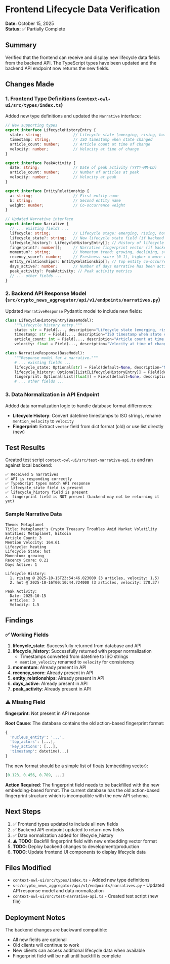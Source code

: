 # Frontend Lifecycle Data Verification

**Date:** October 15, 2025  
**Status:** ✅ Partially Complete

## Summary

Verified that the frontend can receive and display new lifecycle data fields from the backend API. The TypeScript types have been updated and the backend API endpoint now returns the new fields.

## Changes Made

### 1. Frontend Type Definitions (`context-owl-ui/src/types/index.ts`)

Added new type definitions and updated the `Narrative` interface:

```typescript
// New supporting types
export interface LifecycleHistoryEntry {
  state: string;              // Lifecycle state (emerging, rising, hot, cooling, dormant)
  timestamp: string;          // ISO timestamp when state changed
  article_count: number;      // Article count at time of change
  velocity: number;           // Velocity at time of change
}

export interface PeakActivity {
  date: string;               // Date of peak activity (YYYY-MM-DD)
  article_count: number;      // Number of articles at peak
  velocity: number;           // Velocity at peak
}

export interface EntityRelationship {
  a: string;                  // First entity name
  b: string;                  // Second entity name
  weight: number;             // Co-occurrence weight
}

// Updated Narrative interface
export interface Narrative {
  // ... existing fields ...
  lifecycle: string;          // Lifecycle stage: emerging, rising, hot, cooling, dormant
  lifecycle_state?: string;   // New lifecycle state field (if backend returns it)
  lifecycle_history?: LifecycleHistoryEntry[]; // History of lifecycle transitions
  fingerprint?: number[];     // Narrative fingerprint vector (if backend returns it)
  momentum?: string;          // Momentum trend: growing, declining, stable, unknown
  recency_score?: number;     // Freshness score (0-1), higher = more recent
  entity_relationships?: EntityRelationship[]; // Top entity co-occurrence pairs
  days_active?: number;       // Number of days narrative has been active
  peak_activity?: PeakActivity; // Peak activity metrics
  // ... other fields ...
}
```

### 2. Backend API Response Model (`src/crypto_news_aggregator/api/v1/endpoints/narratives.py`)

Updated `NarrativeResponse` Pydantic model to include new fields:

```python
class LifecycleHistoryEntry(BaseModel):
    """Lifecycle history entry."""
    state: str = Field(..., description="Lifecycle state (emerging, rising, hot, cooling, dormant)")
    timestamp: str = Field(..., description="ISO timestamp when state changed")
    article_count: int = Field(..., description="Article count at time of change")
    velocity: float = Field(..., description="Velocity at time of change")

class NarrativeResponse(BaseModel):
    """Response model for a narrative."""
    # ... existing fields ...
    lifecycle_state: Optional[str] = Field(default=None, description="New lifecycle state (emerging, rising, hot, cooling, dormant)")
    lifecycle_history: Optional[List[LifecycleHistoryEntry]] = Field(default=None, description="History of lifecycle state transitions")
    fingerprint: Optional[List[float]] = Field(default=None, description="Narrative fingerprint vector for similarity matching")
    # ... other fields ...
```

### 3. Data Normalization in API Endpoint

Added data normalization logic to handle database format differences:

- **Lifecycle History**: Convert datetime timestamps to ISO strings, rename `mention_velocity` to `velocity`
- **Fingerprint**: Extract `vector` field from dict format (old) or use list directly (new)

## Test Results

Created test script `context-owl-ui/src/test-narrative-api.ts` and ran against local backend:

```
✅ Received 5 narratives
✅ API is responding correctly
✅ TypeScript types match API response
✅ lifecycle_state field is present
✅ lifecycle_history field is present
⚠️  fingerprint field is NOT present (backend may not be returning it yet)
```

### Sample Narrative Data

```
Theme: Metaplanet
Title: Metaplanet's Crypto Treasury Troubles Amid Market Volatility
Entities: Metaplanet, Bitcoin
Article Count: 3
Mention Velocity: 164.61
Lifecycle: heating
Lifecycle State: hot
Momentum: growing
Recency Score: 0.21
Days Active: 1

Lifecycle History:
  1. rising @ 2025-10-15T23:54:46.023000 (3 articles, velocity: 1.5)
  2. hot @ 2025-10-16T00:10:44.724000 (3 articles, velocity: 270.37)

Peak Activity:
  Date: 2025-10-15
  Articles: 3
  Velocity: 1.5
```

## Findings

### ✅ Working Fields

1. **lifecycle_state**: Successfully returned from database and API
2. **lifecycle_history**: Successfully returned with proper normalization
   - Timestamps converted from datetime to ISO strings
   - `mention_velocity` renamed to `velocity` for consistency
3. **momentum**: Already present in API
4. **recency_score**: Already present in API
5. **entity_relationships**: Already present in API
6. **days_active**: Already present in API
7. **peak_activity**: Already present in API

### ⚠️ Missing Field

**fingerprint**: Not present in API response

**Root Cause**: The database contains the old action-based fingerprint format:
```python
{
  'nucleus_entity': '...',
  'top_actors': [...],
  'key_actions': [...],
  'timestamp': datetime(...)
}
```

The new format should be a simple list of floats (embedding vector):
```python
[0.123, 0.456, 0.789, ...]
```

**Action Required**: The fingerprint field needs to be backfilled with the new embedding-based format. The current database has the old action-based fingerprint structure which is incompatible with the new API schema.

## Next Steps

1. ✅ Frontend types updated to include all new fields
2. ✅ Backend API endpoint updated to return new fields
3. ✅ Data normalization added for lifecycle_history
4. ⚠️ **TODO**: Backfill fingerprint field with new embedding vector format
5. **TODO**: Deploy backend changes to development/production
6. **TODO**: Update frontend UI components to display lifecycle data

## Files Modified

- `context-owl-ui/src/types/index.ts` - Added new type definitions
- `src/crypto_news_aggregator/api/v1/endpoints/narratives.py` - Updated API response model and data normalization
- `context-owl-ui/src/test-narrative-api.ts` - Created test script (new file)

## Deployment Notes

The backend changes are backward compatible:
- All new fields are optional
- Old clients will continue to work
- New clients can access additional lifecycle data when available
- Fingerprint field will be null until backfill is complete
